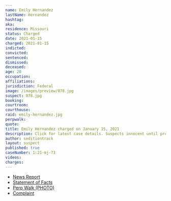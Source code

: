 ```yaml
---
name: Emily Hernandez
lastName: Hernandez
hashtag:
aka:
residence: Missouri
status: Charged
date: 2021-01-15
charged: 2021-01-15
indicted:
convicted: 
sentenced: 
dismissed: 
deceased:
age: 20
occupation:
affiliations:
jurisdiction: Federal
image: /images/preview/078.jpg
suspect: 078.jpg
booking:
courtroom:
courthouse:
raid: emily-hernandez.jpg
perpwalk:
quote:
title: Emily Hernandez charged on January 15, 2021
description: Click for latest case details. Suspects innocent until proven guilty.
author: seditiontrack
layout: suspect
published: true
caseNumber: 1:21-mj-73
videos:
charges:
---
```

- [News Report](https://www.ksdk.com/article/news/local/missouri-woman-capitol-riot-turns-herself-in/63-8f78e65f-b006-406e-b3d3-6ff3315efb03)
- [Statement of Facts](https://www.justice.gov/opa/page/file/1357301/download)
- [Perp Walk (PHOTO)](https://www.ksdk.com/article/news/local/missouri-woman-capitol-riot-turns-herself-in/63-8f78e65f-b006-406e-b3d3-6ff3315efb03)
- [Complaint](https://www.justice.gov/opa/page/file/1357296/download)
